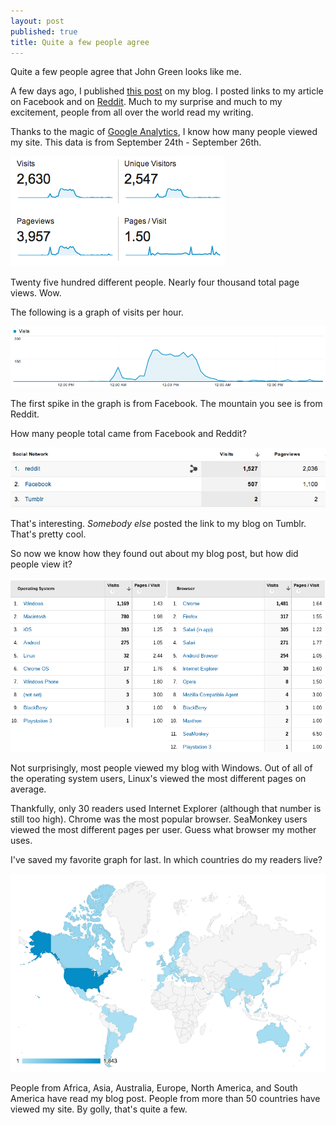 ```yaml
---
layout: post
published: true
title: Quite a few people agree
---
```


Quite a few people agree that John Green looks like me.

A few days ago, I published [this post](http://chinstorff.com/blog/john-green-looks-like-me) on my blog. I posted links to my article on Facebook and on [Reddit](http://redd.it/1n37nv). Much to my surprise and much to my excitement, people from all over the world read my writing.

Thanks to the magic of [Google Analytics](http://analytics.google.com), I know how many people viewed my site. This data is from September 24th - September 26th.

![You can't see this image, so this post must be dreadfully boring for you.](/assets/img/blog_analytics/stats.png "Holy guacamole!")

Twenty five hundred different people. Nearly four thousand total page views. Wow.

The following is a graph of visits per hour.

![You can't see this graph either!](/assets/img/blog_analytics/visits.png)

The first spike in the graph is from Facebook. The mountain you see is from Reddit.

How many people total came from Facebook and Reddit?

![Still reading this? You've got too much time on your hands.](/assets/img/blog_analytics/social.png)

That's interesting. *Somebody else* posted the link to my blog on Tumblr. That's pretty cool.

So now we know how they found out about my blog post, but how did people view it?

![Learn how to quit.](/assets/img/blog_analytics/how.png)

Not surprisingly, most people viewed my blog with Windows. Out of all of the operating system users, Linux's viewed the most different pages on average.

Thankfully, only 30 readers used Internet Explorer (although that number is still too high). Chrome was the most popular browser. SeaMonkey users viewed the most different pages per user. Guess what browser my mother uses.

I've saved my favorite graph for last. In which countries do my readers live?

![I pity you.](/assets/img/blog_analytics/map.png)

People from Africa, Asia, Australia, Europe, North America, and South America have read my blog post. People from more than 50 countries have viewed my site. By golly, that's quite a few.